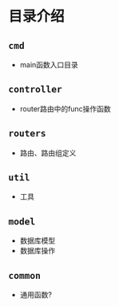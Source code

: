 # 目录介绍
## `cmd`
+ main函数入口目录

## `controller`
+ router路由中的func操作函数

## `routers`
+ 路由、路由组定义

## `util`
+ 工具

## `model`
+ 数据库模型
+ 数据库操作

## `common`
+ 通用函数?